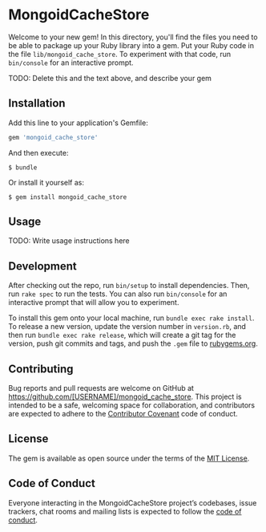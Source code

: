 # MongoidCacheStore

Welcome to your new gem! In this directory, you'll find the files you need to be able to package up your Ruby library into a gem. Put your Ruby code in the file `lib/mongoid_cache_store`. To experiment with that code, run `bin/console` for an interactive prompt.

TODO: Delete this and the text above, and describe your gem

## Installation

Add this line to your application's Gemfile:

```ruby
gem 'mongoid_cache_store'
```

And then execute:

    $ bundle

Or install it yourself as:

    $ gem install mongoid_cache_store

## Usage

TODO: Write usage instructions here

## Development

After checking out the repo, run `bin/setup` to install dependencies. Then, run `rake spec` to run the tests. You can also run `bin/console` for an interactive prompt that will allow you to experiment.

To install this gem onto your local machine, run `bundle exec rake install`. To release a new version, update the version number in `version.rb`, and then run `bundle exec rake release`, which will create a git tag for the version, push git commits and tags, and push the `.gem` file to [rubygems.org](https://rubygems.org).

## Contributing

Bug reports and pull requests are welcome on GitHub at https://github.com/[USERNAME]/mongoid_cache_store. This project is intended to be a safe, welcoming space for collaboration, and contributors are expected to adhere to the [Contributor Covenant](http://contributor-covenant.org) code of conduct.

## License

The gem is available as open source under the terms of the [MIT License](http://opensource.org/licenses/MIT).

## Code of Conduct

Everyone interacting in the MongoidCacheStore project’s codebases, issue trackers, chat rooms and mailing lists is expected to follow the [code of conduct](https://github.com/[USERNAME]/mongoid_cache_store/blob/master/CODE_OF_CONDUCT.md).

